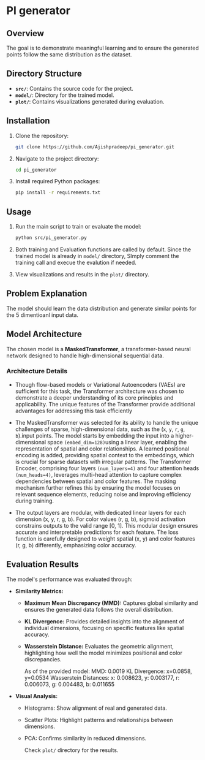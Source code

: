 # PI generator

## Overview
 The goal is to demonstrate meaningful learning and to ensure the generated points follow the same distribution as the dataset.

## Directory Structure

- **`src/`**: Contains the source code for the project.
- **`model/`**: Directory for the trained model.
- **`plot/`**: Contains visualizations generated during evaluation.

## Installation

1. Clone the repository:
   ```bash
   git clone https://github.com/Ajishpradeep/pi_generator.git
   ```
2. Navigate to the project directory:
   ```bash
   cd pi_generator
   ```
3. Install required Python packages:
   ```bash
   pip install -r requirements.txt
   ```

## Usage

1. Run the main script to train or evaluate the model:
   ```bash
   python src/pi_generator.py
   ```
2. Both training and Evaluation functions are called by default. Since the trained model is already in  `model/` directory, SImply comment the training call and execue the evalution if needed. 

3. View visualizations and results in the `plot/` directory.

## Problem Explanation

The model should learn the data distribution and generate similar points for the 5 dimentioanl input data.

## Model Architecture

The chosen model is a **MaskedTransformer**, a transformer-based neural network designed to handle high-dimensional sequential data. 

### Architecture Details

   -  Though flow-based models or Variational Autoencoders (VAEs) are sufficient for this task, the Transformer architecture was chosen to demonstrate a deeper understanding of its core principles and applicability. The unique features of the Transformer provide additional advantages for addressing this task efficiently

   -  The MaskedTransformer was selected for its ability to handle the unique challenges of sparse, high-dimensional data, such as the (`x`, `y`, `r`, `g`, `b`).input points. The model starts by embedding the input into a higher-dimensional space `(embed_dim=128)`using a linear layer, enabling the representation of spatial and color relationships. A learned positional encoding is added, providing spatial context to the embeddings, which is crucial for sparse datasets with irregular patterns. The Transformer Encoder, comprising four layers `(num_layers=4)` and four attention heads `(num_heads=4)`, leverages multi-head attention to capture complex dependencies between spatial and color features. The masking mechanism further refines this by ensuring the model focuses on relevant sequence elements, reducing noise and improving efficiency during training.
   - The output layers are modular, with dedicated linear layers for each dimension (x, y, r, g, b). For color values (r, g, b), sigmoid activation constrains outputs to the valid range [0, 1]. This modular design ensures accurate and interpretable predictions for each feature. The loss function is carefully designed to weight spatial (x, y) and color features (r, g, b) differently, emphasizing color accuracy.

## Evaluation Results

The model's performance was evaluated through:

- **Similarity Metrics:** 
  - **Maximum Mean Discrepancy (MMD):** Captures global similarity and ensures the generated data follows the overall distribution.
  - **KL Divergence:** Provides detailed insights into the alignment of individual dimensions, focusing on specific features like spatial accuracy.
  - **Wasserstein Distance:**  Evaluates the geometric alignment, highlighting how well the model minimizes positional and color discrepancies.

    As of the provided model: 
        MMD: 0.0019
        KL Divergence: x=0.0858, y=0.0534
        Wasserstein Distances: x: 0.008623, y: 0.003177, r: 0.006073, g: 0.004483, b: 0.011655


- **Visual Analysis:**
  - Histograms: Show alignment of real and generated data.
  - Scatter Plots: Highlight patterns and relationships between dimensions.
  - PCA: Confirms similarity in reduced dimensions.

    Check `plot/` directory for the results.